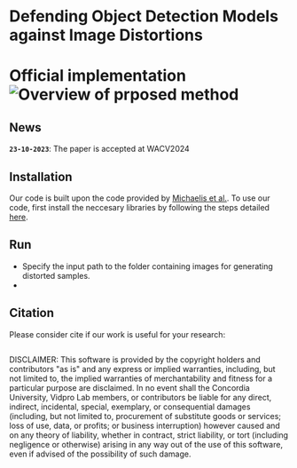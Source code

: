 # Defending Object Detection Models against Image Distortions 
# Official implementation![Overview of prposed method](figures/AIS-I_flowchart.png)

## News

**`23-10-2023`**: The paper is accepted at WACV2024


## Installation
Our code is built upon the code provided by [Michaelis et al.](https://github.com/bethgelab/imagecorruptions). To 
use our code, first install the neccesary libraries by following the steps detailed [here](https://github.com/bethgelab/imagecorruptions).

## Run
* Specify the input path to the folder containing images for generating distorted samples.
* 


## Citation
Please consider cite if our work is useful for your research:

```Bibtex

```


DISCLAIMER:
This software is provided by the copyright holders and contributors "as is" and any express or implied warranties, including, but not  limited to, the implied warranties of merchantability and fitness for 
a particular purpose are disclaimed. In no event shall the Concordia University, Vidpro Lab members, or 
contributors be liable for any direct, indirect, incidental, special, exemplary, or consequential damages (including, but not limited to, procurement of substitute goods or services; loss of use, data, or 
profits; or business interruption) however caused and on any theory of liability, whether in contract, strict liability, or tort (including negligence or otherwise) arising in any way out of the use of this software, even if advised of the possibility of such damage.